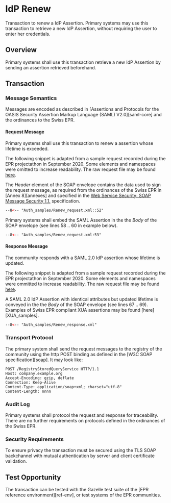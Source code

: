 # IdP Renew

Transaction to renew a IdP Assertion. Primary systems may use this transaction to retrieve a new IdP Assertion, without requiring the user to enter her credentials.

## Overview

Primary systems shall use this transaction retrieve a new IdP Assertion by sending an assertion retrieved beforehand.   

## Transaction

### Message Semantics

Messages are encoded as described in [Assertions and Protocols for the OASIS Security Assertion Markup Language (SAML) V2.0][saml-core] and the ordinances to the Swiss EPR.

#### Request Message

Primary systems shall use this transaction to renew a assertion whose lifetime is exceeded.

The following snippet is adapted from a sample request recorded during the EPR projectathon in September 2020. Some elements
and namespaces were omitted to increase readability. The raw request file may be found [here](https://github.com/ehealthsuisse/EPD-by-example/tree/main/Auth_samples/Renew_request_raw.xml).

The *Header* element of the SOAP envelope contains the data used to sign the request message, as required from the ordinances of the Swiss EPR in [Annex 8][annexes] and specified in the [Web Service Security: SOAP Message Security 1.1.](https://www.oasis-open.org/committees/download.php/16790/wss-v1.1-spec-os-SOAPMessageSecurity.pdf) specification.

```xml title="SOAP header" linenums="1"
--8<-- "Auth_samples/Renew_request.xml::52"
```

Primary systems shall embed the SAML Assertion in the the *Body* of the SOAP envelope (see lines 58 .. 60 in example 
below).

```xml title="SOAP body" linenums="53"
--8<-- "Auth_samples/Renew_request.xml:53"
```

#### Response Message

The community responds with a SAML 2.0 IdP assertion whose lifetime is updated.  

The following snippet is adapted from a sample request recorded during the EPR projectathon in September 2020. Some elements
and namespaces were ommitted to increase readability. The raw request file may be found [here](https://github.com/ehealthsuisse/EPD-by-example/tree/main/Auth_samples/Renew_response_raw.xml).

A SAML 2.0 IdP Assertion with identical attributes but updated lifetime is conveyed in the the *Body* of the SOAP envelope (see lines 67 .. 69). Examples of Swiss EPR compliant XUA assertions may be found [here][XUA_samples].

```xml title="Response" linenums="1"
--8<-- "Auth_samples/Renew_response.xml"
```

### Transport Protocol

The primary system shall send the request messages to the registry of the community using the http POST binding as defined
in the [W3C SOAP specification][soap]. It may look like:  

```http linenums="1"
POST /RegistryStoredQueryService HTTP/1.1
Host: company.example.org
Accept-Encoding: gzip, deflate
Connection: Keep-Alive
Content-Type: application/soap+xml; charset="utf-8"
Content-Length: nnnn  
```

### Audit Log

Primary systems shall protocol the request and response for traceability. There are no further requirements on protocols defined in the ordinances of the Swiss EPR.  

### Security Requirements  

To ensure privacy the transaction must be secured using the TLS SOAP backchannel with mutual authentication by server and client certificate validation.

## Test Opportunity

The transaction can be tested with the Gazelle test suite of the [EPR reference environment][ref-env], or test systems of the EPR communities.
